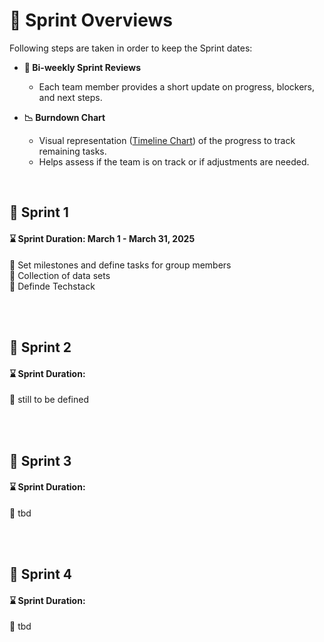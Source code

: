 # :running: Sprint Overviews

Following steps are taken in order to keep the Sprint dates:  
- **📅 Bi-weekly Sprint Reviews**  
  - Each team member provides a short update on progress, blockers, and next steps. 

- **📉 Burndown Chart**  
  - Visual representation ([Timeline Chart](https://github.com/riosarah/AiKita.Planning/blob/main/README.md))  of the progress to track remaining tasks.  
  - Helps assess if the team is on track or if adjustments are needed. 

<br>

## :calendar: Sprint 1
#### :hourglass: Sprint Duration: March 1 - March 31, 2025  
:round_pushpin: Set milestones and define tasks for group members  
:round_pushpin: Collection of data sets  
:round_pushpin: Definde Techstack


<br>
<br>

## :calendar: Sprint 2
#### :hourglass: Sprint Duration: 
:round_pushpin: still to be defined

<br>
<br>

## :calendar: Sprint 3
#### :hourglass: Sprint Duration:   
:round_pushpin: tbd

<br>
<br>

## :calendar: Sprint 4
#### :hourglass: Sprint Duration:   
:round_pushpin: tbd

